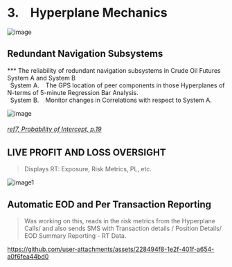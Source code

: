 # 3. &ensp; Hyperplane Mechanics

![image](https://github.com/user-attachments/assets/dd1a7f31-6429-46b2-8643-18bec6f00c94)



## Redundant Navigation Subsystems

*** The reliability of redundant navigation subsystems in Crude Oil Futures </br>
    System A and System B </br>
&ensp;System A. &ensp; The GPS location of peer components in those Hyperplanes of N-terms of 5-minute Regression Bar Analysis. </br>
&ensp;System B. &ensp; Monitor changes in Correlations with respect to System A. </br>
   
![image](https://github.com/user-attachments/assets/5598281f-73e4-42bd-ab2a-bc167ac58302)


###### [ref7, Probability of Intercept, p.19](https://github.com/CTRLcapX/Strategy-Metrics/blob/main/4.%20Signal%20Mode.md#2024-10-07---msg-system-short)

   
## LIVE PROFIT AND LOSS OVERSIGHT
> Displays RT: Exposure, Risk Metrics, PL, etc.
 
![image1](https://github.com/user-attachments/assets/3bb2e602-479c-49b2-a38e-05400749cca5)



## Automatic EOD and Per Transaction Reporting 
> Was working on this, reads in the risk metrics from the Hyperplane
> Calls/ and also sends SMS with Transaction details / Position Details/ EOD Summary Reporting - RT Data.
   
https://github.com/user-attachments/assets/228494f8-1e2f-401f-a654-a0f6fea44bd0



